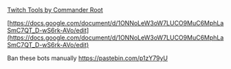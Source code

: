 [Twitch Tools by Commander Root](https://twitch-tools.rootonline.de/follower_remover.php#)

[https://docs.google.com/document/d/1ONNoLeW3oW7LUCO9MuC6MphLaSmC7QT_D-wS6rk-AVo/edit](https://docs.google.com/document/d/1ONNoLeW3oW7LUCO9MuC6MphLaSmC7QT_D-wS6rk-AVo/edit)

Ban these bots manually
https://pastebin.com/p1zY79yU